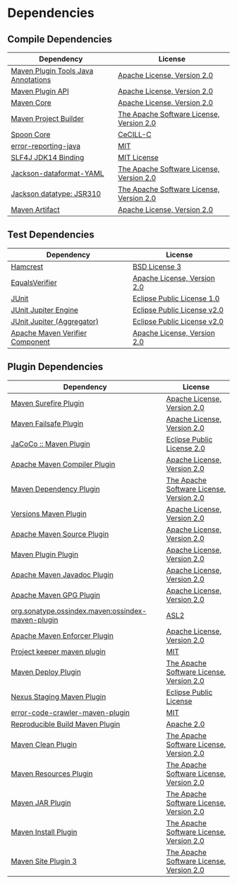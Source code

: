 <!-- @formatter:off -->
# Dependencies

## Compile Dependencies

| Dependency                               | License                                       |
| ---------------------------------------- | --------------------------------------------- |
| [Maven Plugin Tools Java Annotations][0] | [Apache License, Version 2.0][1]              |
| [Maven Plugin API][2]                    | [Apache License, Version 2.0][1]              |
| [Maven Core][4]                          | [Apache License, Version 2.0][1]              |
| [Maven Project Builder][6]               | [The Apache Software License, Version 2.0][7] |
| [Spoon Core][8]                          | [CeCILL-C][9]                                 |
| [error-reporting-java][10]               | [MIT][11]                                     |
| [SLF4J JDK14 Binding][12]                | [MIT License][13]                             |
| [Jackson-dataformat-YAML][14]            | [The Apache Software License, Version 2.0][7] |
| [Jackson datatype: JSR310][16]           | [The Apache Software License, Version 2.0][7] |
| [Maven Artifact][18]                     | [Apache License, Version 2.0][1]              |

## Test Dependencies

| Dependency                            | License                           |
| ------------------------------------- | --------------------------------- |
| [Hamcrest][20]                        | [BSD License 3][21]               |
| [EqualsVerifier][22]                  | [Apache License, Version 2.0][7]  |
| [JUnit][24]                           | [Eclipse Public License 1.0][25]  |
| [JUnit Jupiter Engine][26]            | [Eclipse Public License v2.0][27] |
| [JUnit Jupiter (Aggregator)][26]      | [Eclipse Public License v2.0][27] |
| [Apache Maven Verifier Component][30] | [Apache License, Version 2.0][1]  |

## Plugin Dependencies

| Dependency                                              | License                                       |
| ------------------------------------------------------- | --------------------------------------------- |
| [Maven Surefire Plugin][32]                             | [Apache License, Version 2.0][1]              |
| [Maven Failsafe Plugin][34]                             | [Apache License, Version 2.0][1]              |
| [JaCoCo :: Maven Plugin][36]                            | [Eclipse Public License 2.0][37]              |
| [Apache Maven Compiler Plugin][38]                      | [Apache License, Version 2.0][1]              |
| [Maven Dependency Plugin][40]                           | [The Apache Software License, Version 2.0][7] |
| [Versions Maven Plugin][42]                             | [Apache License, Version 2.0][1]              |
| [Apache Maven Source Plugin][44]                        | [Apache License, Version 2.0][1]              |
| [Maven Plugin Plugin][46]                               | [Apache License, Version 2.0][1]              |
| [Apache Maven Javadoc Plugin][48]                       | [Apache License, Version 2.0][1]              |
| [Apache Maven GPG Plugin][50]                           | [Apache License, Version 2.0][7]              |
| [org.sonatype.ossindex.maven:ossindex-maven-plugin][52] | [ASL2][7]                                     |
| [Apache Maven Enforcer Plugin][54]                      | [Apache License, Version 2.0][1]              |
| [Project keeper maven plugin][56]                       | [MIT][11]                                     |
| [Maven Deploy Plugin][58]                               | [The Apache Software License, Version 2.0][7] |
| [Nexus Staging Maven Plugin][60]                        | [Eclipse Public License][25]                  |
| [error-code-crawler-maven-plugin][62]                   | [MIT][11]                                     |
| [Reproducible Build Maven Plugin][64]                   | [Apache 2.0][7]                               |
| [Maven Clean Plugin][66]                                | [The Apache Software License, Version 2.0][7] |
| [Maven Resources Plugin][68]                            | [The Apache Software License, Version 2.0][7] |
| [Maven JAR Plugin][70]                                  | [The Apache Software License, Version 2.0][7] |
| [Maven Install Plugin][72]                              | [The Apache Software License, Version 2.0][7] |
| [Maven Site Plugin 3][74]                               | [The Apache Software License, Version 2.0][7] |

[36]: https://www.eclemma.org/jacoco/index.html
[56]: https://github.com/exasol/project-keeper-maven-plugin
[10]: https://github.com/exasol/error-reporting-java
[7]: http://www.apache.org/licenses/LICENSE-2.0.txt
[32]: https://maven.apache.org/surefire/maven-surefire-plugin/
[60]: http://www.sonatype.com/public-parent/nexus-maven-plugins/nexus-staging/nexus-staging-maven-plugin/
[66]: http://maven.apache.org/plugins/maven-clean-plugin/
[30]: https://maven.apache.org/shared/maven-verifier/
[11]: https://opensource.org/licenses/MIT
[34]: https://maven.apache.org/surefire/maven-failsafe-plugin/
[6]: http://maven.apache.org/
[18]: https://maven.apache.org/ref/3.6.3/maven-artifact/
[40]: http://maven.apache.org/plugins/maven-dependency-plugin/
[42]: http://www.mojohaus.org/versions-maven-plugin/
[21]: http://opensource.org/licenses/BSD-3-Clause
[38]: https://maven.apache.org/plugins/maven-compiler-plugin/
[16]: https://github.com/FasterXML/jackson-modules-java8/jackson-datatype-jsr310
[50]: http://maven.apache.org/plugins/maven-gpg-plugin/
[24]: http://junit.org
[37]: https://www.eclipse.org/legal/epl-2.0/
[25]: http://www.eclipse.org/legal/epl-v10.html
[2]: https://maven.apache.org/ref/3.6.3/maven-plugin-api/
[4]: https://maven.apache.org/ref/3.6.3/maven-core/
[64]: http://zlika.github.io/reproducible-build-maven-plugin
[70]: http://maven.apache.org/plugins/maven-jar-plugin/
[13]: http://www.opensource.org/licenses/mit-license.php
[1]: https://www.apache.org/licenses/LICENSE-2.0.txt
[54]: https://maven.apache.org/enforcer/maven-enforcer-plugin/
[27]: https://www.eclipse.org/legal/epl-v20.html
[14]: https://github.com/FasterXML/jackson-dataformats-text
[72]: http://maven.apache.org/plugins/maven-install-plugin/
[26]: https://junit.org/junit5/
[52]: https://sonatype.github.io/ossindex-maven/maven-plugin/
[46]: https://maven.apache.org/plugin-tools/maven-plugin-plugin
[9]: http://www.cecill.info/licences/Licence_CeCILL-C_V1-en.txt
[8]: http://spoon.gforge.inria.fr/
[22]: http://www.jqno.nl/equalsverifier
[44]: https://maven.apache.org/plugins/maven-source-plugin/
[20]: http://hamcrest.org/JavaHamcrest/
[12]: http://www.slf4j.org
[58]: http://maven.apache.org/plugins/maven-deploy-plugin/
[74]: http://maven.apache.org/plugins/maven-site-plugin/
[68]: http://maven.apache.org/plugins/maven-resources-plugin/
[0]: https://maven.apache.org/plugin-tools/maven-plugin-annotations
[48]: https://maven.apache.org/plugins/maven-javadoc-plugin/
[62]: https://github.com/exasol/error-code-crawler-maven-plugin
